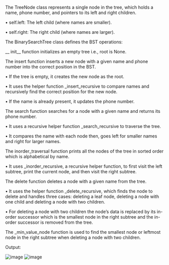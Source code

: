 The TreeNode class represents a single node in the tree, which holds a name, phone number, and pointers to its left and right children.

•	self.left: The left child (where names are smaller).

•	self.right: The right child (where names are larger).

The BinarySearchTree class defines the BST operations:

__ init__ function initializes an empty tree i.e., root is None.

The insert function inserts a new node with a given name and phone number into the correct position in the BST.

•	If the tree is empty, it creates the new node as the root.

•	It uses the helper function _insert_recursive to compare names and recursively find the correct position for the new node.

•	If the name is already present, it updates the phone number.

The search function searches for a node with a given name and returns its phone number.

•	It uses a recursive helper function _search_recursive to traverse the tree.

•	It compares the name with each node then, goes left for smaller names and right for larger names.


The inorder_traversal function prints all the nodes of the tree in sorted order which is alphabetical by name.

•	It uses _inorder_recursive, a recursive helper function, to first visit the left subtree, print the current node, and then visit the right subtree.

The delete function deletes a node with a given name from the tree.

•	It uses the helper function _delete_recursive, which finds the node to delete and handles three cases: deleting a leaf node, deleting a node with one child and deleting a node with two children.

•	For deleting a node with two children the node’s data is replaced by its in-order successor which is the smallest node in the right subtree and the in-order successor is removed from the tree.

The _min_value_node function is used to find the smallest node or leftmost node in the right subtree when deleting a node with two children.

Output:

![image](https://github.com/user-attachments/assets/d9beffc3-2216-4509-bbc6-45b0407b17b8)
![image](https://github.com/user-attachments/assets/336d87cd-00b3-4ac9-9a3e-4d673b822268)

